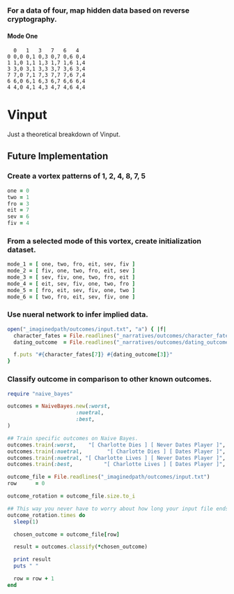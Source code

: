 
### For a data of four, map hidden data based on reverse cryptography.

#### Mode One
~~~
  0   1   3   7   6   4
0 0,0 0,1 0,3 0,7 0,6 0,4
1 1,0 1,1 1,3 1,7 1,6 1,4
3 3,0 3,1 3,3 3,7 3,6 3,4
7 7,0 7,1 7,3 7,7 7,6 7,4
6 6,0 6,1 6,3 6,7 6,6 6,4
4 4,0 4,1 4,3 4,7 4,6 4,4
~~~

# Vinput
Just a theoretical breakdown of Vinput.

## Future Implementation
### Create a vortex patterns of 1, 2, 4, 8, 7, 5
~~~ruby
one = 0
two = 1
fro = 3
eit = 7
sev = 6
fiv = 4
~~~

### From a selected mode of this vortex, create initialization dataset.
~~~ruby
mode_1 = [ one, two, fro, eit, sev, fiv ]
mode_2 = [ fiv, one, two, fro, eit, sev ]
mode_3 = [ sev, fiv, one, two, fro, eit ]
mode_4 = [ eit, sev, fiv, one, two, fro ]
mode_5 = [ fro, eit, sev, fiv, one, two ]
mode_6 = [ two, fro, eit, sev, fiv, one ]
~~~

### Use nueral network to infer implied data.
~~~ruby
open("_imaginedpath/outcomes/input.txt", "a") { |f|
  character_fates = File.readlines("_narratives/outcomes/character_fates.txt")
  dating_outcome  = File.readlines("_narratives/outcomes/dating_outcomes.txt")

  f.puts "#{character_fates[7]} #{dating_outcome[3]}"
}
~~~

### Classify outcome in comparison to other known outcomes.
~~~ruby
require "naive_bayes"

outcomes = NaiveBayes.new(:worst,
                      :nuetral,
                      :best,
)

## Train specific outcomes on Naive Bayes.
outcomes.train(:worst,    "[ Charlotte Dies ] [ Never Dates Player ]",   "worst")
outcomes.train(:nuetral,        "[ Charlotte Dies ] [ Dates Player ]", "nuetral")
outcomes.train(:nuetral, "[ Charlotte Lives ] [ Never Dates Player ]", "nuetral")
outcomes.train(:best,          "[ Charlotte Lives ] [ Dates Player ]",    "best")

outcome_file = File.readlines("_imaginedpath/outcomes/input.txt")
row      = 0

outcome_rotation = outcome_file.size.to_i

## This way you never have to worry about how long your input file ends up becoming.
outcome_rotation.times do
  sleep(1)

  chosen_outcome = outcome_file[row]

  result = outcomes.classify(*chosen_outcome)

  print result
  puts " "

  row = row + 1
end
~~~
